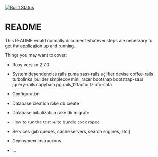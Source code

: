 [![Build Status](https://travis-ci.com/zeziba/CS300.svg?branch=main)](https://travis-ci.com/zeziba/CS300)

# README

This README would normally document whatever steps are necessary to get the
application up and running.

Things you may want to cover:

* Ruby version
2.7.0

* System dependencies
rails
puma
sass-rails
uglifier
devise
coffee-rails
turbolinks
jbuilder
simplecov
mini_racer
bootsnap
bootstrap-sass
jquery-rails
capybara
pg
rails_12factor
tzinfo-data

* Configuration

* Database creation
rake db:create

* Database initialization
rake db:migrate

* How to run the test suite
bundle exec rspec

* Services (job queues, cache servers, search engines, etc.)

* Deployment instructions

* ...
